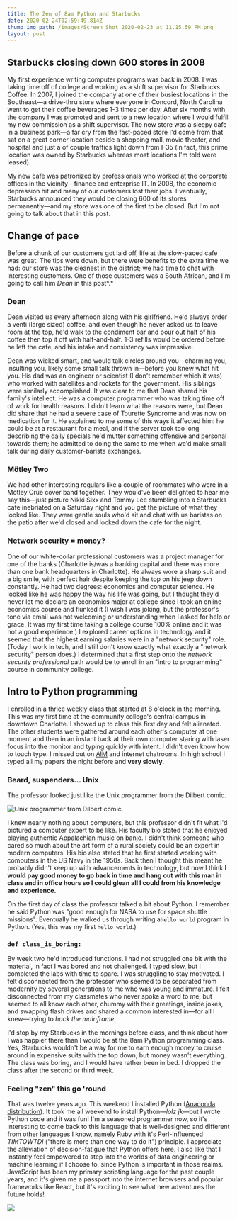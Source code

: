 ```yaml
---
title: The Zen of 8am Python and Starbucks
date: 2020-02-24T02:59:49.814Z
thumb_img_path: /images/Screen Shot 2020-02-23 at 11.15.59 PM.png
layout: post
---
```

## Starbucks closing down 600 stores in 2008

My first experience writing computer programs was back in 2008. I was taking time off of college and working as a shift supervisor for Starbucks Coffee. In 2007, I joined the company at one of their busiest locations in the Southeast––a drive-thru store where everyone in Concord, North Carolina went to get their coffee beverages 1-3 times per day. After six months with the company I was promoted and sent to a new location where I would fulfill my new commission as a shift supervisor. The new store was a sleepy cafe in a business park––a far cry from the fast-paced store I'd come from that sat on a great corner location beside a shopping mall, movie theater, and hospital and just a of couple traffics light down from I-35 (in fact, this prime location was owned by Starbucks whereas most locations I'm told were leased).

My new cafe was patronized by professionals who worked at the corporate offices in the vicinity––finance and enterprise IT. In 2008, the economic depression hit and many of our customers lost their jobs. Eventually, Starbucks announced they would be closing 600 of its stores permanently––and my store was one of the first to be closed. But I'm not going to talk about that in this post. 

## Change of pace

Before a chunk of our customers got laid off, life at the slow-paced cafe was great. The tips were down, but there were benefits to the extra time we had: our store was the cleanest in the district; we had time to chat with interesting customers. One of those customers was a South African, and I'm going to call him *Dean* in this post*.* 

### Dean

Dean visited us every afternoon along with his girlfriend. He'd always order a venti (large sized) coffee, and even though he never asked us to leave room at the top, he'd walk to the condiment bar and pour out half of his coffee then top it off with half-and-half. 1-3 refills would be ordered before he left the cafe, and his intake and consistency was impressive.

Dean was wicked smart, and would talk circles around you––charming you, insulting you, likely some small talk thrown in––before you knew what hit you. His dad was an engineer or scientist (I don't remember which it was) who worked with satellites and rockets for the government. His siblings were similarly accomplished. It was clear to me that Dean shared his family's intellect. He was a computer programmer who was taking time off of work for health reasons. I didn't learn what the reasons were, but Dean did share that he had a severe case of Tourette Syndrome and was now on medication for it. He explained to me some of this ways it affected him: he could be at a restaurant for a meal, and if the server took too long describing the daily specials he'd mutter something offensive and personal towards them; he admitted to doing the same to me when we'd make small talk during daily customer-barista exchanges. 

### Mötley Two

We had other interesting regulars like a couple of roommates who were in a Mötley Crüe cover band together. They would've been delighted to hear me say this––just picture Nikki Sixx and Tommy Lee stumbling into a Starbucks cafe inebriated on a Saturday night and you get the picture of what they looked like. They were gentle souls who'd sit and chat with us baristas on the patio after we'd closed and locked down the cafe for the night.

### Network security = money?

One of our white-collar professional customers was a project manager for one of the banks (Charlotte is/was a banking capital and there was more than one bank headquarters in Charlotte). He always wore a sharp suit and a big smile, with perfect hair despite keeping the top on his jeep down constantly. He had two degrees: economics and computer science. He looked like he was happy the way his life was going, but I thought they'd never let me declare an economics major at college since I took an online economics course and flunked it (I wish I was joking, but the professor's tone via email was not welcoming or understanding when I asked for help or grace. It was my first time taking a college course 100% online and it was not a good experience.) I explored career options in technology and it seemed that the highest earning salaries were in a "network security" role. (Today I work in tech, and I still don't know exactly what exactly a "network security" person does.) I determined that a first step onto the *network security professional* path would be to enroll in an "intro to programming" course in community college. 

## Intro to Python programming

I enrolled in a thrice weekly class that started at 8 o'clock in the morning. This was my first time at the community college's central campus in downtown Charlotte. I showed up to class this first day and felt alienated. The other students were gathered around each other's computer at one moment and then in an instant back at their own computer staring with laser focus into the monitor and typing quickly with intent. I didn't even know how to touch type. I missed out on [AIM](https://en.wikipedia.org/wiki/AIM_(software)) and internet chatrooms. In high school I typed all my papers the night before and **very slowly**.

### Beard, suspenders... Unix

The professor looked just like the Unix programmer from the Dilbert comic.

![Unix programmer from Dilbert comic.](/images/unixwizard.gif "My professor looked like the Unix programmer from the Dilber comic.")

I knew nearly nothing about computers, but this professor didn't fit what I'd pictured a computer expert to be like. His faculty bio stated that he enjoyed playing authentic Appalachian music on banjo. I didn't think someone who cared so much about the art form of a rural society could be an expert in modern computers. His bio also stated that he first started working with computers in the US Navy in the 1950s. Back then I thought this meant he probably didn't keep up with advancements in technology, but now I think **I would pay good money to go back in time and hang out with this man in class and in office hours so I could glean all I could from his knowledge and experience.**

On the first day of class the professor talked a bit about Python. I remember he said Python was "good enough for NASA to use for space shuttle missions". Eventually he walked us through writing a`hello world` program in Python. (Yes, this was my first `hello world`.)

### `def class_is_boring:`

By week two he'd introduced functions. I had not struggled one bit with the material, in fact I was bored and not challenged. I typed slow, but I completed the labs with time to spare. I was struggling to stay motivated. I felt disconnected from the professor who seemed to be separated from modernity by several generations to me who was young and immature. I felt disconnected from my classmates who never spoke a word to me, but seemed to all know each other, chummy with their greetings, inside jokes, and swapping flash drives and shared a common interested in––for all I knew––trying to *hack the mainframe.* 

I'd stop by my Starbucks in the mornings before class, and think about how I was happier there than I would be at the 8am Python programming class. Yes, Starbucks wouldn't be a way for me to earn enough money to cruise around in expensive suits with the top down, but money wasn't everything. The class was boring, and I would have rather been in bed. I dropped the class after the second or third week. 

### Feeling "zen" this go 'round

That was twelve years ago. This weekend I installed Python ([Anaconda distribution](https://en.wikipedia.org/wiki/Anaconda_(Python_distribution))). It took me all weekend to install Python––*lolz jk*––but I wrote Python code and it was fun! I'm a seasoned programmer now, so it's interesting to come back to this language that is well-designed and different from other languages I know, namely Ruby with it's Perl-influenced *TIMTOWTDI* ("there is more than one way to do it") principle. I appreciate the alleviation of decision-fatigue that Python offers here. I also like that I instantly feel empowered to step into the worlds of data engineering or machine learning if I choose to, since Python is important in those realms. JavaScript has been my primary scripting language for the past couple years, and it's given me a passport into the internet browsers and popular frameworks like React, but it's exciting to see what new adventures the future holds!

![](/images/zenpython.png)

